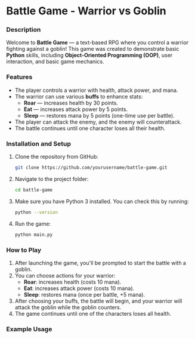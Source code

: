 # Battle Game - Warrior vs Goblin

### Description

Welcome to **Battle Game** — a text-based RPG where you control a warrior fighting against a goblin! This game was created to demonstrate basic **Python** skills, including **Object-Oriented Programming (OOP)**, user interaction, and basic game mechanics.

### Features

- The player controls a warrior with health, attack power, and mana.
- The warrior can use various **buffs** to enhance stats:
  - **Roar** — increases health by 30 points.
  - **Eat** — increases attack power by 5 points.
  - **Sleep** — restores mana by 5 points (one-time use per battle).
- The player can attack the enemy, and the enemy will counterattack.
- The battle continues until one character loses all their health.

### Installation and Setup

1. Clone the repository from GitHub:
    ```bash
    git clone https://github.com/yourusername/battle-game.git
    ```

2. Navigate to the project folder:
    ```bash
    cd battle-game
    ```

3. Make sure you have Python 3 installed. You can check this by running:
    ```bash
    python --version
    ```

4. Run the game:
    ```bash
    python main.py
    ```

### How to Play

1. After launching the game, you'll be prompted to start the battle with a goblin.
2. You can choose actions for your warrior:
   - **Roar**: increases health (costs 10 mana).
   - **Eat**: increases attack power (costs 10 mana).
   - **Sleep**: restores mana (once per battle, +5 mana).
3. After choosing your buffs, the battle will begin, and your warrior will attack the goblin while the goblin counters.
4. The game continues until one of the characters loses all health.

### Example Usage

